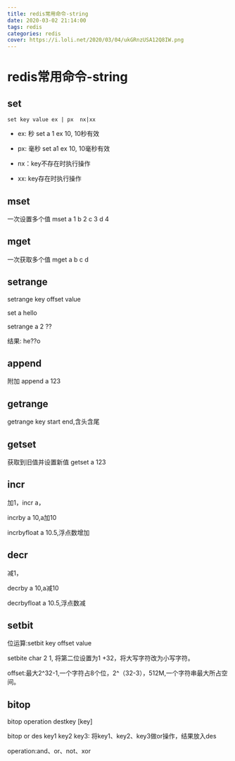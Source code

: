 ```yaml
---
title: redis常用命令-string
date: 2020-03-02 21:14:00
tags: redis
categories: redis
cover: https://i.loli.net/2020/03/04/ukGRnzUSA12Q8IW.png
---
```


# redis常用命令-string

## set

```code
set key value ex | px  nx|xx
```

* ex: 秒 set a 1 ex 10,		10秒有效

* px: 毫秒 set a1 ex 10,      10毫秒有效
* nx：key不存在时执行操作
* xx:   key存在时执行操作

## mset

一次设置多个值 mset a  1 b 2 c 3 d 4

## mget

一次获取多个值 mget a b c d

## setrange

setrange  key offset  value

set a hello

setrange a 2 ??

结果: he??o

## append 

附加 append a 123

## getrange 

getrange key start end,含头含尾

## getset

获取到旧值并设置新值 getset a 123

## incr

加1，incr a，

incrby a 10,a加10

incrbyfloat a 10.5,浮点数增加

## decr

减1，

decrby  a 10,a减10

decrbyfloat a 10.5,浮点数减

## setbit

位运算:setbit key offset value

setbite char 2 1, 将第二位设置为1 +32，将大写字符改为小写字符。

offset:最大2^32-1,一个字符占8个位，2^（32-3），512M,一个字符串最大所占空间。

## bitop

bitop operation destkey  [key]

bitop or des key1 key2 key3: 将key1、key2、key3做or操作，结果放入des

operation:and、or、not、xor

